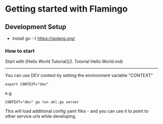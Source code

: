 # Getting started with Flamingo

## Development Setup

* Install go :-) https://golang.org/


### How to start

Start with [Hello World Tutorial](2. Tutorial Hello World.md)

---

You can use DEV context by setting the environment variable "CONTEXT"

```
export CONTEXT="dev"
```


e.g.

```
CONTEXT="dev" go run akl.go server
```

This will load additional config yaml files - and you can use it to point to other service urls while developing.
